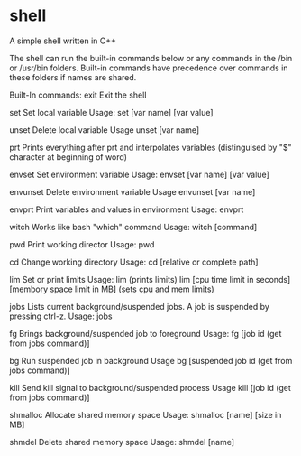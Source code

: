 # shell
A simple shell written in C++

The shell can run the built-in commands below or any commands in the /bin or /usr/bin folders.
Built-in commands have precedence over commands in these folders if names are shared. 

Built-In commands:
  exit
    Exit the shell
    
  set
    Set local variable
    Usage: set [var name] [var value]
    
  unset
    Delete local variable
    Usage unset [var name]
  
  prt
    Prints everything after prt and interpolates variables (distinguised by "$" character at beginning of word)
  
  envset
    Set environment variable
    Usage: envset [var name] [var value]
    
  envunset
    Delete environment variable
    Usage envunset [var name]
    
  envprt
    Print variables and values in environment
    Usage: envprt
  
  witch
    Works like bash "which" command
    Usage: witch [command]
  
  pwd
    Print working director
    Usage: pwd
  
  cd
    Change working directory
    Usage: cd [relative or complete path]
    
  lim
    Set or print limits
    Usage:  lim (prints limits)
            lim [cpu time limit in seconds] [membory space limit in MB] (sets cpu and mem limits)
  
  jobs
    Lists current background/suspended jobs. A job is suspended by pressing ctrl-z.
    Usage: jobs
    
  fg
    Brings background/suspended job to foreground
    Usage: fg [job id (get from jobs command)]
  
  bg
    Run suspended job in background
    Usage bg [suspended job id (get from jobs command)]
    
  kill
    Send kill signal to background/suspended process
     Usage kill [job id (get from jobs command)]
  
  shmalloc
    Allocate shared memory space
    Usage: shmalloc [name] [size in MB]
    
  shmdel
    Delete shared memory space
    Usage: shmdel [name]

